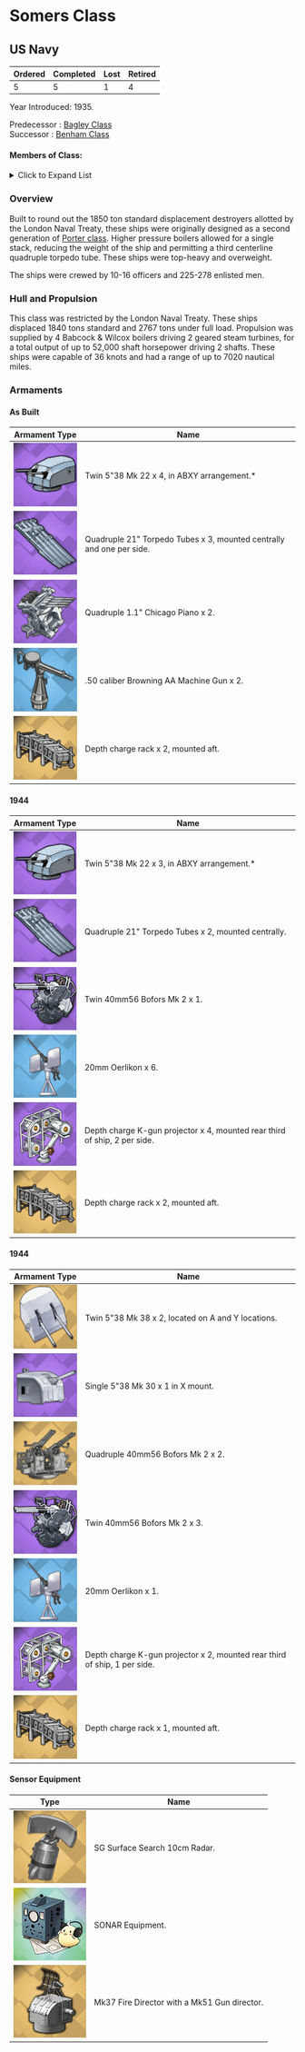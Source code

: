 # Somers Class
## US Navy

Ordered | Completed | Lost | Retired
 ------ | ------ | ------ | ------ 
5 | 5 | 1 | 4 <br/>
 
Year Introduced: 1935. <br/>
 
Predecessor : [Bagley Class](/History/USN/BagleyClass.md) <br/>
Successor : [Benham Class](/History/USN/BenhamClass.md) <br/>

#### Members of Class: <br/>

<details>
	<summary>Click to Expand List</summary>
	
Icon | Name | Hull Number | Present
| ------ | ------ | ------ |  ------ |
![UnknownBB](/Icons/Ship/UnknownDD.png) | Somers | DD-381 | No <br/>
![UnknownBB](/Icons/Ship/UnknownDD.png) | Warrington | DD-383 | No <br/>
![UnknownBB](/Icons/Ship/UnknownDD.png) | Sampson | DD-394 | No <br/>
![UnknownBB](/Icons/Ship/UnknownDD.png) | Davis | DD-395 | No <br/>
![UnknownBB](/Icons/Ship/UnknownDD.png) | Jouett | DD-396 | No <br/>

</details>

### Overview

Built to round out the 1850 ton standard displacement destroyers allotted by the London Naval Treaty, these ships were originally designed as a second generation of [Porter class](/History/USN/PorterClass.md). Higher pressure boilers allowed for a single stack, reducing the weight of the ship and permitting a third centerline quadruple torpedo tube. These ships were top-heavy and overweight.

The ships were crewed by 10-16 officers and 225-278 enlisted men. <br/>

### Hull and Propulsion

This class was restricted by the London Naval Treaty. These ships displaced 1840 tons standard and 2767 tons under full load. Propulsion was supplied by 4 Babcock & Wilcox boilers driving 2 geared steam turbines, for a total output of up to 52,000 shaft horsepower driving 2 shafts. These ships were capable of 36 knots and had a range of up to 7020 nautical miles.

### Armaments

#### As Built

Armament Type | Name |
 ------ | ------ |
![5in38Mk32](/Icons/Equipment/Guns/DD/5in38Mk22.png) | Twin 5"38 Mk 22 x 4, in ABXY arrangement.*
![Quadruple21in](/Icons/Equipment/Torpedo/Surface/21inQuadrupleUSN.png) | Quadruple 21" Torpedo Tubes x 3, mounted centrally and one per side.
![Quad28mm](/Icons/Equipment/AA/Quad1in.png) | Quadruple 1.1" Chicago Piano x 2.
![0.5inAAMG](/Icons/Equipment/AA/0.5inAAMG.png) | .50 caliber Browning AA Machine Gun x 2.
![ImprovedDC](/Icons/Equipment/Auxiliary/DepthChargeRack.png) | Depth charge rack x 2, mounted aft. <br/>

#### 1944

Armament Type | Name |
 ------ | ------ |
![5in38Mk32](/Icons/Equipment/Guns/DD/5in38Mk22.png) | Twin 5"38 Mk 22 x 3, in ABXY arrangement.*
![Quadruple21in](/Icons/Equipment/Torpedo/Surface/21inQuadrupleUSN.png) | Quadruple 21" Torpedo Tubes x 2, mounted centrally.
![Twin40mmBofors](/Icons/Equipment/AA/Twin40mmUSN.png) | Twin 40mm56 Bofors Mk 2 x 1.
![20mmOerlikon](/Icons/Equipment/AA/20mmOerlikon.png) | 20mm Oerlikon x 6.
![DC](/Icons/Equipment/Auxiliary/ImprovedDepthCharge.png) | Depth charge K-gun projector x 4, mounted rear third of ship, 2 per side.
![ImprovedDC](/Icons/Equipment/Auxiliary/DepthChargeRack.png) | Depth charge rack x 2, mounted aft. <br/>

#### 1944

Armament Type | Name |
 ------ | ------ |
 ![Twin5in38](/Icons/Equipment/Guns/DD/5in38Mk38.png) | Twin 5"38 Mk 38 x 2, located on A and Y locations.
 ![Single5in38](/Icons/Equipment/Guns/DD/5in38.png) | Single 5"38 Mk 30 x 1 in X mount.
 ![Quad40mmBofors](/Icons/Equipment/AA/Quad40mmUSN.png) | Quadruple 40mm56 Bofors Mk 2 x 2.
![Twin40mmBofors](/Icons/Equipment/AA/Twin40mmUSN.png) | Twin 40mm56 Bofors Mk 2 x 3.
![20mmOerlikon](/Icons/Equipment/AA/20mmOerlikon.png) | 20mm Oerlikon x 1.
![DC](/Icons/Equipment/Auxiliary/ImprovedDepthCharge.png) | Depth charge K-gun projector x 2, mounted rear third of ship, 1 per side.
![ImprovedDC](/Icons/Equipment/Auxiliary/DepthChargeRack.png) | Depth charge rack x 1, mounted aft. <br/>

#### Sensor Equipment

Type | Name |
 ------ | ------ |
![SGRadar](/Icons/Equipment/Auxiliary/SGRadar.png) | SG Surface Search 10cm Radar. <br/>
![OldSonar](/Icons/Equipment/Auxiliary/OldSonar.png) | SONAR Equipment. <br/>
![Mk33](/Icons/Equipment/Auxiliary/Mk33FireDirector.png) | Mk37 Fire Director with a Mk51 Gun director. <br/>